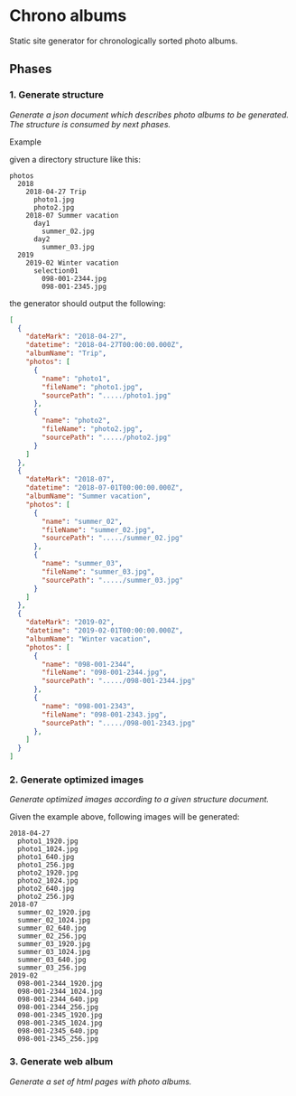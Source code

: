 # Chrono albums

Static site generator for chronologically sorted photo albums.

## Phases

### 1. Generate structure

_Generate a json document which describes photo albums to be generated. The structure is consumed by next phases._

Example

given a directory structure like this:
```
photos
  2018
    2018-04-27 Trip
      photo1.jpg
      photo2.jpg
    2018-07 Summer vacation
      day1
        summer_02.jpg
      day2
        summer_03.jpg
  2019
    2019-02 Winter vacation
      selection01
        098-001-2344.jpg
        098-001-2345.jpg
```

the generator should output the following:
```json
[
  {
    "dateMark": "2018-04-27",
    "datetime": "2018-04-27T00:00:00.000Z",
    "albumName": "Trip",
    "photos": [
      {
        "name": "photo1",
        "fileName": "photo1.jpg",
        "sourcePath": "...../photo1.jpg"
      },
      {
        "name": "photo2",
        "fileName": "photo2.jpg",
        "sourcePath": "...../photo2.jpg"
      }
    ]
  },
  {
    "dateMark": "2018-07",
    "datetime": "2018-07-01T00:00:00.000Z",
    "albumName": "Summer vacation",
    "photos": [
      {
        "name": "summer_02",
        "fileName": "summer_02.jpg",
        "sourcePath": "...../summer_02.jpg"
      },
      {
        "name": "summer_03",
        "fileName": "summer_03.jpg",
        "sourcePath": "...../summer_03.jpg"
      }
    ]
  },
  {
    "dateMark": "2019-02",
    "datetime": "2019-02-01T00:00:00.000Z",
    "albumName": "Winter vacation",
    "photos": [
      {
        "name": "098-001-2344",
        "fileName": "098-001-2344.jpg",
        "sourcePath": "...../098-001-2344.jpg"
      },
      {
        "name": "098-001-2343",
        "fileName": "098-001-2343.jpg",
        "sourcePath": "...../098-001-2343.jpg"
      },
    ]
  }
]
```

### 2. Generate optimized images

_Generate optimized images according to a given structure document._

Given the example above, following images will be generated:
```
2018-04-27
  photo1_1920.jpg
  photo1_1024.jpg
  photo1_640.jpg
  photo1_256.jpg
  photo2_1920.jpg
  photo2_1024.jpg
  photo2_640.jpg
  photo2_256.jpg
2018-07
  summer_02_1920.jpg
  summer_02_1024.jpg
  summer_02_640.jpg
  summer_02_256.jpg
  summer_03_1920.jpg
  summer_03_1024.jpg
  summer_03_640.jpg
  summer_03_256.jpg
2019-02
  098-001-2344_1920.jpg
  098-001-2344_1024.jpg
  098-001-2344_640.jpg
  098-001-2344_256.jpg
  098-001-2345_1920.jpg
  098-001-2345_1024.jpg
  098-001-2345_640.jpg
  098-001-2345_256.jpg
```

### 3. Generate web album

_Generate a set of html pages with photo albums._

```
```